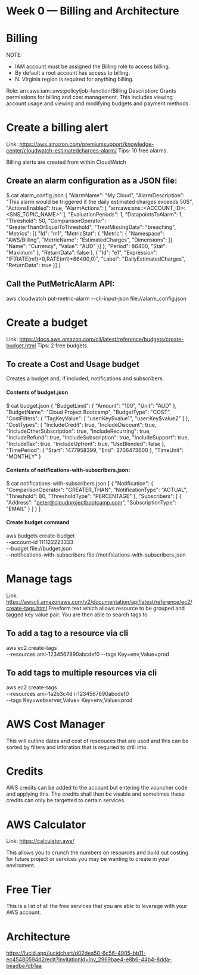 # Week 0 — Billing and Architecture

# Billing

NOTE: 

- IAM account must be assigned the Billing role to access billing.
- By default a root account has access to billing.
- N. Virginia region is required for anything billing.

Role: arn:aws:iam::aws:policy/job-function/Billing
Description: Grants permissions for billing and cost management. This includes viewing account usage and viewing and modifying budgets and payment methods.

# Create a billing alert
Link: https://aws.amazon.com/premiumsupport/knowledge-center/cloudwatch-estimatedcharges-alarm/
Tips: 10 free alarms.

Billing alerts are created from within CloudWatch

## Create an alarm configuration as a JSON file:
$ cat alarm_config.json
{
    "AlarmName": "My Cloud",
    "AlarmDescription": "This alarm would be triggered if the daily estimated charges exceeds 50$",
    "ActionsEnabled": true,
    "AlarmActions": [
        "arn:aws:sns:<REGION>:<ACCOUNT_ID>:<SNS_TOPIC_NAME>"
    ],
    "EvaluationPeriods": 1,
    "DatapointsToAlarm": 1,
    "Threshold": 50,
    "ComparisonOperator": "GreaterThanOrEqualToThreshold",
    "TreatMissingData": "breaching",
    "Metrics": [{
        "Id": "m1",
        "MetricStat": {
            "Metric": {
                "Namespace": "AWS/Billing",
                "MetricName": "EstimatedCharges",
                "Dimensions": [{
                    "Name": "Currency",
                    "Value": "AUD"
                }]
            },
            "Period": 86400,
            "Stat": "Maximum"
        },
        "ReturnData": false
    },
    {
        "Id": "e1",
        "Expression": "IF(RATE(m1)>0,RATE(m1)*86400,0)",
        "Label": "DailyEstimatedCharges",
        "ReturnData": true
    }]
}

## Call the PutMetricAlarm API:
aws cloudwatch put-metric-alarm --cli-input-json file://alarm_config.json


<provide sceenshot of gui>


# Create a budget
Link: https://docs.aws.amazon.com/cli/latest/reference/budgets/create-budget.html
Tips: 2 free budgets.

## To create a Cost and Usage budget
Creates a budget and, if included, notifications and subscribers.

#### Contents of budget.json
$ cat budget.json
{
    "BudgetLimit": {
        "Amount": "100",
        "Unit": "AUD"
    },
    "BudgetName": "Cloud Project Bootcamp",
    "BudgetType": "COST",
    "CostFilters": {
        "TagKeyValue": [
            "user:Key$value1",
            "user:Key$value2"
        ]
    },
    "CostTypes": {
        "IncludeCredit": true,
        "IncludeDiscount": true,
        "IncludeOtherSubscription": true,
        "IncludeRecurring": true,
        "IncludeRefund": true,
        "IncludeSubscription": true,
        "IncludeSupport": true,
        "IncludeTax": true,
        "IncludeUpfront": true,
        "UseBlended": false
    },
    "TimePeriod": {
        "Start": 1477958399,
        "End": 3706473600
    },
    "TimeUnit": "MONTHLY"
}

#### Contents of notifications-with-subscribers.json:

$ cat notifications-with-subscribers.json
[
    {
        "Notification": {
            "ComparisonOperator": "GREATER_THAN",
            "NotificationType": "ACTUAL",
            "Threshold": 80,
            "ThresholdType": "PERCENTAGE"
        },
        "Subscribers": [
            {
                "Address": "peter@cloudprojectbootcamp.com",
                "SubscriptionType": "EMAIL"
            }
        ]
    }
]

#### Create budget command

aws budgets create-budget \
    --account-id 111122223333 \
    --budget file://budget.json \
    --notifications-with-subscribers file://notifications-with-subscribers.json


# Manage tags
Link: https://awscli.amazonaws.com/v2/documentation/api/latest/reference/ec2/create-tags.html
Freeform text which allows resource to be grouped and tagged key value pair. You are then able to search tags to 

## To add a tag to a resource via cli
aws ec2 create-tags \
    --resources ami-1234567890abcdef0 --tags Key=env,Value=prod

## To add tags to multiple resources via cli
aws ec2 create-tags \
    --resources ami-1a2b3c4d i-1234567890abcdef0 \
    --tags Key=webserver,Value=   Key=env,Value=prod

<provide sceenshot of gui>

# AWS Cost Manager

This will outline dates and cost of reseouces that are used and this can be sorted by filters and inforation that is requried to drill into.

# Credits

AWS credits can be added to the account but entering the vouncher code and applying this. The credits shall then be visable and sometimes these credits can only be targetted to certain services.

# AWS Calculator
Link: https://calculator.aws/

This allows you to crunch the numbers on resources and build out costing for future project or services you may be wanting to create in your enviroment. 

# Free Tier

This is a list of all the free services that you are able to leverage with your AWS account.




# Architecture





https://lucid.app/lucidchart/d02dea50-6c56-4905-bb11-ec45480594d2/edit?invitationId=inv_2969bae4-e8b6-44b4-8dda-beadba7db1aa

